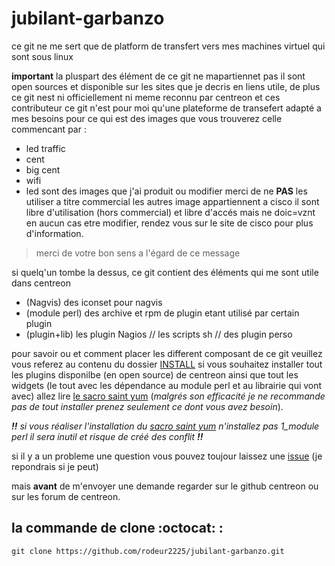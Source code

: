 # jubilant-garbanzo

ce git ne me sert que de platform de transfert vers mes machines virtuel qui sont sous linux

__important__
la pluspart des élément de ce git ne mapartiennet pas il sont open sources et disponible sur les sites que je decris en liens utile,
de plus ce git nest ni officiellement ni meme reconnu par centreon et ces contributeur ce git n'est pour moi qu'une plateforme de transefert adapté a mes besoins
pour ce qui est des images que vous trouverez celle commencant par :
+ led traffic
+ cent
+ big cent
+ wifi
+ led
sont des images que j'ai produit ou modifier merci de ne __PAS__ les utiliser a titre commercial
les autres image appartiennent a cisco il sont libre d'utilisation (hors commercial) et libre d'accés mais ne doic=vznt en aucun cas etre modifier, rendez vous sur le site de cisco pour plus d'information.

> merci de votre bon sens a l'égard de ce message

si quelq'un tombe la dessus, ce git contient des éléments qui me sont utile dans centreon 

- (Nagvis) des iconset pour nagvis
- (module perl) des archive et rpm de plugin etant utilisé par certain plugin
- (plugin+lib) les plugin Nagios // les scripts sh // des plugin perso

pour savoir ou et comment placer les different composant de ce git veuillez vous referez au contenu du dossier [INSTALL](https://github.com/rodeur2225/jubilant-garbanzo/tree/master/INSTALL)
si vous souhaitez installer tout les plugins disponilbe (en open source) de centreon ainsi que tout les widgets 
  (le tout avec les dépendance au module perl et au librairie qui vont avec)
allez lire [le sacro saint yum](https://github.com/rodeur2225/jubilant-garbanzo/blob/master/le%20sacro%20saint%20yum) (_malgrés son efficacité je ne recommande pas de tout installer prenez seulement ce dont vous avez besoin_).

_**!!** si vous réaliser l'installation du [sacro saint yum](https://github.com/rodeur2225/jubilant-garbanzo/blob/master/le%20sacro%20saint%20yum) n'installez pas 1_module perl il sera inutil et risque de créé des conflit **!!**_

si il y a un probleme une question vous pouvez toujour laissez une [issue](https://github.com/rodeur2225/jubilant-garbanzo/issues) (je repondrais si je peut)

mais __avant__ de m'envoyer une demande regarder sur le github centreon ou sur les forum de centreon.
  
  ## la commande de clone :octocat: :
  
  ```Shell
  git clone https://github.com/rodeur2225/jubilant-garbanzo.git
  ```
